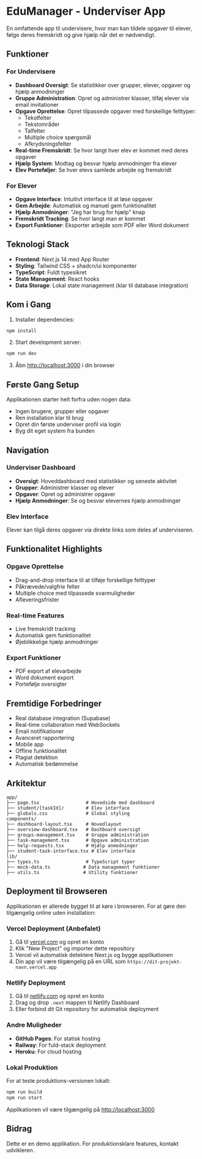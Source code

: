 # EduManager - Underviser App

En omfattende app til undervisere, hvor man kan tildele opgaver til elever, følge deres fremskridt og give hjælp når det er nødvendigt.

## Funktioner

### For Undervisere
- **Dashboard Oversigt**: Se statistikker over grupper, elever, opgaver og hjælp anmodninger
- **Gruppe Administration**: Opret og administrer klasser, tilføj elever via email invitationer
- **Opgave Oprettelse**: Opret tilpassede opgaver med forskellige felttyper:
  - Tekstfelter
  - Tekstområder
  - Talfelter
  - Multiple choice spørgsmål
  - Afkrydsningsfelter
- **Real-time Fremskridt**: Se hvor langt hver elev er kommet med deres opgaver
- **Hjælp System**: Modtag og besvar hjælp anmodninger fra elever
- **Elev Porteføljer**: Se hver elevs samlede arbejde og fremskridt

### For Elever
- **Opgave Interface**: Intuitivt interface til at løse opgaver
- **Gem Arbejde**: Automatisk og manuel gem funktionalitet
- **Hjælp Anmodninger**: "Jeg har brug for hjælp" knap
- **Fremskridt Tracking**: Se hvor langt man er kommet
- **Export Funktioner**: Eksporter arbejde som PDF eller Word dokument

## Teknologi Stack

- **Frontend**: Next.js 14 med App Router
- **Styling**: Tailwind CSS + shadcn/ui komponenter
- **TypeScript**: Fuldt typesikret
- **State Management**: React hooks
- **Data Storage**: Lokal state management (klar til database integration)

## Kom i Gang

1. Installer dependencies:
```bash
npm install
```

2. Start development server:
```bash
npm run dev
```

3. Åbn [http://localhost:3000](http://localhost:3000) i din browser

## Første Gang Setup

Applikationen starter helt forfra uden nogen data:
- Ingen brugere, grupper eller opgaver
- Ren installation klar til brug
- Opret din første underviser profil via login
- Byg dit eget system fra bunden

## Navigation

### Underviser Dashboard
- **Oversigt**: Hoveddashboard med statistikker og seneste aktivitet
- **Grupper**: Administrer klasser og elever
- **Opgaver**: Opret og administrer opgaver
- **Hjælp Anmodninger**: Se og besvar elevernes hjælp anmodninger

### Elev Interface
Elever kan tilgå deres opgaver via direkte links som deles af underviseren.

## Funktionalitet Highlights

### Opgave Oprettelse
- Drag-and-drop interface til at tilføje forskellige felttyper
- Påkrævede/valgfrie felter
- Multiple choice med tilpassede svarmuligheder
- Afleveringsfrister

### Real-time Features
- Live fremskridt tracking
- Automatisk gem funktionalitet
- Øjeblikkelige hjælp anmodninger

### Export Funktioner
- PDF export af elevarbejde
- Word dokument export
- Portefølje oversigter

## Fremtidige Forbedringer

- Real database integration (Supabase)
- Real-time collaboration med WebSockets
- Email notifikationer
- Avanceret rapportering
- Mobile app
- Offline funktionalitet
- Plagiat detektion
- Automatisk bedømmelse

## Arkitektur

```
app/
├── page.tsx                 # Hovedside med dashboard
├── student/[taskId]/        # Elev interface
├── globals.css              # Global styling
components/
├── dashboard-layout.tsx     # Hovedlayout
├── overview-dashboard.tsx   # Dashboard oversigt
├── groups-management.tsx    # Gruppe administration
├── task-management.tsx      # Opgave administration
├── help-requests.tsx        # Hjælp anmodninger
├── student-task-interface.tsx # Elev interface
lib/
├── types.ts                 # TypeScript typer
├── mock-data.ts            # Data management funktioner
├── utils.ts                # Utility funktioner
```

## Deployment til Browseren

Applikationen er allerede bygget til at køre i browseren. For at gøre den tilgængelig online uden installation:

### Vercel Deployment (Anbefalet)

1. Gå til [vercel.com](https://vercel.com) og opret en konto
2. Klik "New Project" og importer dette repository
3. Vercel vil automatisk detektere Next.js og bygge applikationen
4. Din app vil være tilgængelig på en URL som `https://dit-projekt-navn.vercel.app`

### Netlify Deployment

1. Gå til [netlify.com](https://netlify.com) og opret en konto
2. Drag og drop `.next` mappen til Netlify Dashboard
3. Eller forbind dit Git repository for automatisk deployment

### Andre Muligheder

- **GitHub Pages**: For statisk hosting
- **Railway**: For fuld-stack deployment
- **Heroku**: For cloud hosting

### Lokal Produktion

For at teste produktions-versionen lokalt:

```bash
npm run build
npm run start
```

Applikationen vil være tilgængelig på [http://localhost:3000](http://localhost:3000)

## Bidrag

Dette er en demo applikation. For produktionsklare features, kontakt udvikleren.
